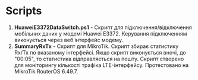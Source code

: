 # Scripts
1. <b>HuaweiE3372DataSwitch.ps1</b> - Скрипт для підключення/відключення мобільних даних у модемі Huawei E3372. Керування підключенням виконується через веб інтерфейс модему.
2. <b>SummaryRxTx</b> - Скрипт для MikroTik. Скрипт збирає статистику Rx/Tx по вказаному інтерфейсі. Якщо скрипт виконується вночі, до "00:05", то статистика відправляється на пошту. Скрипт створено для моніторингу кількості трафіка LTE-інтерфейсу. Протестовано на MikroTik RouterOS 6.49.7.
